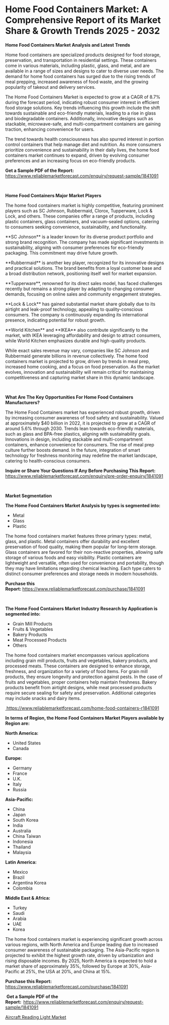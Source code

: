 <p><h1>Home Food Containers Market: A Comprehensive Report of its Market Share & Growth Trends 2025 - 2032</h1></p><p><strong>Home Food Containers Market Analysis and Latest Trends</strong></p>
<p><p>Home food containers are specialized products designed for food storage, preservation, and transportation in residential settings. These containers come in various materials, including plastic, glass, and metal, and are available in a range of sizes and designs to cater to diverse user needs. The demand for home food containers has surged due to the rising trends of meal prepping, increased awareness of food waste, and the growing popularity of takeout and delivery services.</p><p>The Home Food Containers Market is expected to grow at a CAGR of 8.7% during the forecast period, indicating robust consumer interest in efficient food storage solutions. Key trends influencing this growth include the shift towards sustainable and eco-friendly materials, leading to a rise in glass and biodegradable containers. Additionally, innovative designs such as stackable, microwave-safe, and multi-compartment containers are gaining traction, enhancing convenience for users.</p><p>The trend towards health consciousness has also spurred interest in portion control containers that help manage diet and nutrition. As more consumers prioritize convenience and sustainability in their daily lives, the home food containers market continues to expand, driven by evolving consumer preferences and an increasing focus on eco-friendly products.</p></p>
<p><strong>Get a Sample PDF of the Report:&nbsp;</strong> <a href="https://www.reliablemarketforecast.com/enquiry/request-sample/1841091?utm_campaign=3505&utm_medium=2&utm_source=Github&utm_content=ia&utm_term=04042025&utm_id=home-food-containers">https://www.reliablemarketforecast.com/enquiry/request-sample/1841091</a></p>
<p>&nbsp;</p>
<p><strong>Home Food Containers Major Market Players</strong></p>
<p><p>The home food containers market is highly competitive, featuring prominent players such as SC Johnson, Rubbermaid, Clorox, Tupperware, Lock & Lock, and others. These companies offer a range of products, including plastic containers, glass containers, and vacuum-sealed options, catering to consumers seeking convenience, sustainability, and functionality.</p><p>**SC Johnson** is a leader known for its diverse product portfolio and strong brand recognition. The company has made significant investments in sustainability, aligning with consumer preferences for eco-friendly packaging. This commitment may drive future growth.</p><p>**Rubbermaid** is another key player, recognized for its innovative designs and practical solutions. The brand benefits from a loyal customer base and a broad distribution network, positioning itself well for market expansion.</p><p>**Tupperware**, renowned for its direct sales model, has faced challenges recently but remains a strong player by adapting to changing consumer demands, focusing on online sales and community engagement strategies.</p><p>**Lock & Lock** has gained substantial market share globally due to its airtight and leak-proof technology, appealing to quality-conscious consumers. The company is continuously expanding its international presence, indicating potential for robust growth.</p><p>**World Kitchen** and **IKEA** also contribute significantly to the market, with IKEA leveraging affordability and design to attract consumers, while World Kitchen emphasizes durable and high-quality products.</p><p>While exact sales revenue may vary, companies like SC Johnson and Rubbermaid generate billions in revenue collectively. The home food containers market is projected to grow, driven by trends in meal prep, increased home cooking, and a focus on food preservation. As the market evolves, innovation and sustainability will remain critical for maintaining competitiveness and capturing market share in this dynamic landscape.</p></p>
<p>&nbsp;</p>
<p><strong>What Are The Key Opportunities For Home Food Containers Manufacturers?</strong></p>
<p><p>The Home Food Containers market has experienced robust growth, driven by increasing consumer awareness of food safety and sustainability. Valued at approximately $40 billion in 2022, it is projected to grow at a CAGR of around 5.6% through 2030. Trends lean towards eco-friendly materials, such as glass and BPA-free plastics, aligning with sustainability goals. Innovations in design, including stackable and multi-compartment containers, enhance convenience for consumers. The rise of meal prep culture further boosts demand. In the future, integration of smart technology for freshness monitoring may redefine the market landscape, catering to health-conscious consumers.</p></p>
<p><strong>Inquire or Share Your Questions If Any Before Purchasing This Report:</strong> <a href="https://www.reliablemarketforecast.com/enquiry/pre-order-enquiry/1841091?utm_campaign=3505&utm_medium=2&utm_source=Github&utm_content=ia&utm_term=04042025&utm_id=home-food-containers">https://www.reliablemarketforecast.com/enquiry/pre-order-enquiry/1841091</a></p>
<p>&nbsp;</p>
<p><strong>Market Segmentation</strong></p>
<p><strong>The Home Food Containers Market Analysis by types is segmented into:</strong></p>
<p><ul><li>Metal</li><li>Glass</li><li>Plastic</li></ul></p>
<p><p>The home food containers market features three primary types: metal, glass, and plastic. Metal containers offer durability and excellent preservation of food quality, making them popular for long-term storage. Glass containers are favored for their non-reactive properties, allowing safe storage of various foods and easy visibility. Plastic containers are lightweight and versatile, often used for convenience and portability, though they may have limitations regarding chemical leaching. Each type caters to distinct consumer preferences and storage needs in modern households.</p></p>
<p><strong>Purchase this Report:&nbsp;</strong><a href="https://www.reliablemarketforecast.com/purchase/1841091?utm_campaign=3505&utm_medium=2&utm_source=Github&utm_content=ia&utm_term=04042025&utm_id=home-food-containers">https://www.reliablemarketforecast.com/purchase/1841091</a></p>
<p>&nbsp;</p>
<p><strong>The Home Food Containers Market Industry Research by Application is segmented into:</strong></p>
<p><ul><li>Grain Mill Products</li><li>Fruits & Vegetables</li><li>Bakery Products</li><li>Meat Processed Products</li><li>Others</li></ul></p>
<p><p>The home food containers market encompasses various applications including grain mill products, fruits and vegetables, bakery products, and processed meats. These containers are designed to enhance storage, freshness, and organization for a variety of food items. For grain mill products, they ensure longevity and protection against pests. In the case of fruits and vegetables, proper containers help maintain freshness. Bakery products benefit from airtight designs, while meat processed products require secure sealing for safety and preservation. Additional categories may include snacks and dairy items.</p></p>
<p><a href="https://www.reliablemarketforecast.com/home-food-containers-r1841091?utm_campaign=3505&utm_medium=2&utm_source=Github&utm_content=ia&utm_term=04042025&utm_id=home-food-containers">&nbsp;https://www.reliablemarketforecast.com/home-food-containers-r1841091</a></p>
<p><strong>In terms of Region, the Home Food Containers Market Players available by Region are:</strong></p>
<p>
    <p> <strong> North America: </strong>
        <ul>
            <li>United States</li>
            <li>Canada</li>
        </ul>
        </p> 
    <p> <strong> Europe: </strong>
        <ul>
            <li>Germany</li>
            <li>France</li>
            <li>U.K.</li>
            <li>Italy</li>
            <li>Russia</li>
        </ul>
        </p> 
    <p> <strong> Asia-Pacific: </strong>
        <ul>
            <li>China</li>
            <li>Japan</li>
            <li>South Korea</li>
            <li>India</li>
            <li>Australia</li>
            <li>China Taiwan</li>
            <li>Indonesia</li>
            <li>Thailand</li>
            <li>Malaysia</li>
        </ul>
        </p> 
    <p> <strong> Latin America: </strong>
        <ul>
            <li>Mexico</li>
            <li>Brazil</li>
            <li>Argentina Korea</li>
            <li>Colombia</li>
        </ul>
        </p> 
    <p> <strong> Middle East & Africa: </strong>
        <ul>
            <li>Turkey</li>
            <li>Saudi</li>
            <li>Arabia</li>
            <li>UAE</li>
            <li>Korea</li>
        </ul>
    </p>
    </p>
<p><p>The home food containers market is experiencing significant growth across various regions, with North America and Europe leading due to increased consumer awareness of sustainable packaging. The Asia-Pacific region is projected to exhibit the highest growth rate, driven by urbanization and rising disposable incomes. By 2025, North America is expected to hold a market share of approximately 35%, followed by Europe at 30%, Asia-Pacific at 25%, the USA at 20%, and China at 15%.</p></p>
<p><strong>Purchase this Report: </strong><a href="https://www.reliablemarketforecast.com/purchase/1841091?utm_campaign=3505&utm_medium=2&utm_source=Github&utm_content=ia&utm_term=04042025&utm_id=home-food-containers">https://www.reliablemarketforecast.com/purchase/1841091</a></p>
<p>&nbsp;<strong>Get a Sample PDF of the Report:&nbsp;&nbsp;</strong><a href="https://www.reliablemarketforecast.com/enquiry/request-sample/1841091?utm_campaign=3505&utm_medium=2&utm_source=Github&utm_content=ia&utm_term=04042025&utm_id=home-food-containers">https://www.reliablemarketforecast.com/enquiry/request-sample/1841091</a></p>
<p><strong></strong></p>
<p><p><a href="https://github.com/guneycigdem35/Market-Research-Report-List-5/blob/main/aircraft-reading-light-market.md?utm_campaign=3505&utm_medium=2&utm_source=Github&utm_content=ia&utm_term=04042025&utm_id=home-food-containers">Aircraft Reading Light Market</a></p></p>